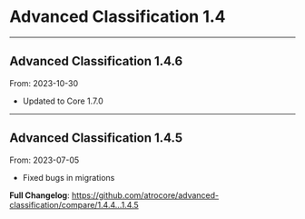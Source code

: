 # Advanced Classification 1.4


---

## Advanced Classification 1.4.6
From: 2023-10-30

* Updated to Core 1.7.0

---

## Advanced Classification 1.4.5
From: 2023-07-05

* Fixed bugs in migrations

**Full Changelog**: https://github.com/atrocore/advanced-classification/compare/1.4.4...1.4.5